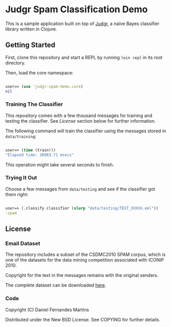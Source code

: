 # Judgr Spam Classification Demo

This is a sample application built on top of
[Judgr](http://danielfm.github.com/judgr/), a naïve Bayes classifier
library written in Clojure.

## Getting Started

First, clone this repository and start a REPL by running `lein repl`
in its root directory.

Then, load the core namespace:

````clojure

user=> (use 'judgr-spam-demo.core)
nil
````

### Training The Classifier

This repository comes with a few thousand messages for training and
testing the classifier. See _License_ section below for further
information.

The following command will train the classifier using the messages
stored in `data/training`:

````clojure

user=> (time (train!))
"Elapsed time: 20983.71 msecs"
````

This operation might take several seconds to finish.

### Trying It Out

Choose a few messages from `data/testing` and see if the classifier
got them right:

````clojure

user=> (.classify classifier (slurp "data/testing/TEST_XXXXX.eml"))
:spam
````

## License

### Email Dataset

The repository includes a subset of the CSDMC2010 SPAM corpus, which is
one of the datasets for the data mining competition associated with
ICONIP 2010.

Copyright for the text in the messages remains with the original senders.

The complete dataset can be downloaded
[here](http://csmining.org/index.php/spam-email-datasets-.html).

### Code

Copyright (C) Daniel Fernandes Martins

Distributed under the New BSD License. See COPYING for further details.
